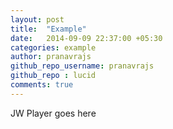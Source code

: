 ```yaml
---
layout: post
title:  "Example"
date:   2014-09-09 22:37:00 +05:30
categories: example
author: pranavrajs
github_repo_username: pranavrajs
github_repo : lucid
comments: true
---
```

 <!-- 嵌入播放器开始 -->
<div id="mediaplayer">JW Player goes here</div>
<script type="text/javascript">
		jwplayer("mediaplayer").setup({
	
			file: "http://l.symi.ml/やくそく.mp3",
                        width: "100%",
                        height: "100%",
                  <!--  aspectratio: "16:9", -->
		skin: {
                           name: "vapor"
		}
		});
</script> 
<!-- 嵌入播放器结束 -->

<!-- more -->











